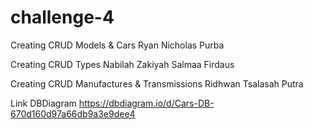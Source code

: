 # challenge-4
Creating CRUD Models & Cars
Ryan Nicholas Purba

Creating CRUD Types
Nabilah Zakiyah Salmaa Firdaus

Creating CRUD Manufactures & Transmissions
Ridhwan Tsalasah Putra

Link DBDiagram
https://dbdiagram.io/d/Cars-DB-670d160d97a66db9a3e9dee4